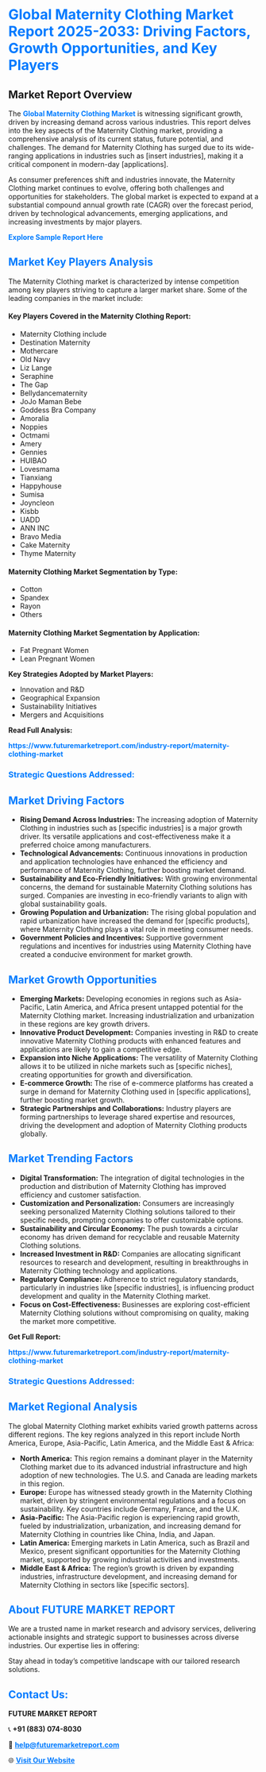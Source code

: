<h1 style="color: #007BFF;">Global Maternity Clothing Market Report 2025-2033: Driving Factors, Growth Opportunities, and Key Players</h1>

<section id="overview">
<h2>Market Report Overview</h2>
<p>The <a href="https://www.futuremarketreport.com/industry-report/maternity-clothing-market" style="color: #007BFF; text-decoration: none;"><strong>Global Maternity Clothing Market</strong></a> is witnessing significant growth, driven by increasing demand across various industries. This report delves into the key aspects of the Maternity Clothing market, providing a comprehensive analysis of its current status, future potential, and challenges. The demand for Maternity Clothing has surged due to its wide-ranging applications in industries such as [insert industries], making it a critical component in modern-day [applications].</p>
<p>As consumer preferences shift and industries innovate, the Maternity Clothing market continues to evolve, offering both challenges and opportunities for stakeholders. The global market is expected to expand at a substantial compound annual growth rate (CAGR) over the forecast period, driven by technological advancements, emerging applications, and increasing investments by major players.</p>
</section>

<section id="overview">
<p><a href="https://www.futuremarketreport.com/request-sample/reportId=101601" style="color: #007BFF; text-decoration: none;"><strong>Explore Sample Report Here</strong></a></p>
</section>

<section id="key-players">
<h2 style="color: #007BFF;">Market Key Players Analysis</h2>
<p>The Maternity Clothing market is characterized by intense competition among key players striving to capture a larger market share. Some of the leading companies in the market include:</p>
<h4>Key Players Covered in the Maternity Clothing Report:</h4>
<ul><li>Maternity Clothing include</li><li>Destination Maternity</li><li>Mothercare</li><li>Old Navy</li><li>Liz Lange</li><li>Seraphine</li><li>The Gap</li><li>Bellydancematernity</li><li>JoJo Maman Bebe</li><li>Goddess Bra Company</li><li>Amoralia</li><li>Noppies</li><li>Octmami</li><li>Amery</li><li>Gennies</li><li>HUIBAO</li><li>Lovesmama</li><li>Tianxiang</li><li>Happyhouse</li><li>Sumisa</li><li>Joyncleon</li><li>Kisbb</li><li>UADD</li><li>ANN INC</li><li>Bravo Media</li><li>Cake Maternity</li><li>Thyme Maternity</li></ul>
<h4>Maternity Clothing Market Segmentation by Type:</h4>
<ul><li>Cotton</li><li>Spandex</li><li>Rayon</li><li>Others</li></ul>

<h4>Maternity Clothing Market Segmentation by Application:</h4>
<ul><li>Fat Pregnant Women</li><li>Lean Pregnant Women</li></ul>
<p><strong>Key Strategies Adopted by Market Players:</strong></p>
<ul>
<li>Innovation and R&D</li>
<li>Geographical Expansion</li>
<li>Sustainability Initiatives</li>
<li>Mergers and Acquisitions</li>
</ul>
</section>

<section>
<p><strong>Read Full Analysis: </strong></p><a href="https://www.futuremarketreport.com/industry-report/maternity-clothing-market" style="color: #007BFF; text-decoration: none;"><strong>https://www.futuremarketreport.com/industry-report/maternity-clothing-market</strong></a>
<h3 style="color: #007BFF;">Strategic Questions Addressed:</h3>
</section>

<section id="driving-factors">
<h2 style="color: #007BFF;">Market Driving Factors</h2>
<ul>
<li><strong>Rising Demand Across Industries:</strong> The increasing adoption of Maternity Clothing in industries such as [specific industries] is a major growth driver. Its versatile applications and cost-effectiveness make it a preferred choice among manufacturers.</li>
<li><strong>Technological Advancements:</strong> Continuous innovations in production and application technologies have enhanced the efficiency and performance of Maternity Clothing, further boosting market demand.</li>
<li><strong>Sustainability and Eco-Friendly Initiatives:</strong> With growing environmental concerns, the demand for sustainable Maternity Clothing solutions has surged. Companies are investing in eco-friendly variants to align with global sustainability goals.</li>
<li><strong>Growing Population and Urbanization:</strong> The rising global population and rapid urbanization have increased the demand for [specific products], where Maternity Clothing plays a vital role in meeting consumer needs.</li>
<li><strong>Government Policies and Incentives:</strong> Supportive government regulations and incentives for industries using Maternity Clothing have created a conducive environment for market growth.</li>
</ul>
</section>

<section id="growth-opportunities">
<h2 style="color: #007BFF;">Market Growth Opportunities</h2>
<ul>
<li><strong>Emerging Markets:</strong> Developing economies in regions such as Asia-Pacific, Latin America, and Africa present untapped potential for the Maternity Clothing market. Increasing industrialization and urbanization in these regions are key growth drivers.</li>
<li><strong>Innovative Product Development:</strong> Companies investing in R&D to create innovative Maternity Clothing products with enhanced features and applications are likely to gain a competitive edge.</li>
<li><strong>Expansion into Niche Applications:</strong> The versatility of Maternity Clothing allows it to be utilized in niche markets such as [specific niches], creating opportunities for growth and diversification.</li>
<li><strong>E-commerce Growth:</strong> The rise of e-commerce platforms has created a surge in demand for Maternity Clothing used in [specific applications], further boosting market growth.</li>
<li><strong>Strategic Partnerships and Collaborations:</strong> Industry players are forming partnerships to leverage shared expertise and resources, driving the development and adoption of Maternity Clothing products globally.</li>
</ul>
</section>

<section id="trending-factors">
<h2 style="color: #007BFF;">Market Trending Factors</h2>
<ul>
<li><strong>Digital Transformation:</strong> The integration of digital technologies in the production and distribution of Maternity Clothing has improved efficiency and customer satisfaction.</li>
<li><strong>Customization and Personalization:</strong> Consumers are increasingly seeking personalized Maternity Clothing solutions tailored to their specific needs, prompting companies to offer customizable options.</li>
<li><strong>Sustainability and Circular Economy:</strong> The push towards a circular economy has driven demand for recyclable and reusable Maternity Clothing solutions.</li>
<li><strong>Increased Investment in R&D:</strong> Companies are allocating significant resources to research and development, resulting in breakthroughs in Maternity Clothing technology and applications.</li>
<li><strong>Regulatory Compliance:</strong> Adherence to strict regulatory standards, particularly in industries like [specific industries], is influencing product development and quality in the Maternity Clothing market.</li>
<li><strong>Focus on Cost-Effectiveness:</strong> Businesses are exploring cost-efficient Maternity Clothing solutions without compromising on quality, making the market more competitive.</li>
</ul>
</section>

<section>
<p><strong>Get Full Report: </strong></p><a href="https://www.futuremarketreport.com/industry-report/maternity-clothing-market" style="color: #007BFF; text-decoration: none;"><strong>https://www.futuremarketreport.com/industry-report/maternity-clothing-market</strong></a>
<h3 style="color: #007BFF;">Strategic Questions Addressed:</h3>
</section>


<section id="regional-analysis">
<h2 style="color: #007BFF;">Market Regional Analysis</h2>
<p>The global Maternity Clothing market exhibits varied growth patterns across different regions. The key regions analyzed in this report include North America, Europe, Asia-Pacific, Latin America, and the Middle East & Africa:</p>
<ul>
<li><strong>North America:</strong> This region remains a dominant player in the Maternity Clothing market due to its advanced industrial infrastructure and high adoption of new technologies. The U.S. and Canada are leading markets in this region.</li>
<li><strong>Europe:</strong> Europe has witnessed steady growth in the Maternity Clothing market, driven by stringent environmental regulations and a focus on sustainability. Key countries include Germany, France, and the U.K.</li>
<li><strong>Asia-Pacific:</strong> The Asia-Pacific region is experiencing rapid growth, fueled by industrialization, urbanization, and increasing demand for Maternity Clothing in countries like China, India, and Japan.</li>
<li><strong>Latin America:</strong> Emerging markets in Latin America, such as Brazil and Mexico, present significant opportunities for the Maternity Clothing market, supported by growing industrial activities and investments.</li>
<li><strong>Middle East & Africa:</strong> The region’s growth is driven by expanding industries, infrastructure development, and increasing demand for Maternity Clothing in sectors like [specific sectors].</li>
</ul>
</section>

<footer>
<h2 style="color: #007BFF;">About FUTURE MARKET REPORT</h2>
<p>We are a trusted name in market research and advisory services, delivering actionable insights and strategic support to businesses across diverse industries. Our expertise lies in offering:</p>

<p>Stay ahead in today’s competitive landscape with our tailored research solutions.</p>

<h2 style="color: #007BFF;">Contact Us:</h2>
<p><strong>FUTURE MARKET REPORT</strong></p>
<p>📞 <strong>+91 (883) 074-8030</strong></p>
<p>📧 <strong><a href="mailto:help@futuremarketreport.com" style="color: #007BFF;">help@futuremarketreport.com</a></strong></p>
<p>🌐 <strong><a href="https://www.futuremarketreport.com/" style="color: #007BFF;">Visit Our Website</a></strong></p>
</footer>